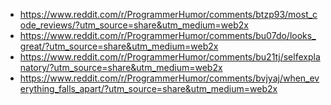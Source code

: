 - https://www.reddit.com/r/ProgrammerHumor/comments/btzp93/most_code_reviews/?utm_source=share&utm_medium=web2x
- https://www.reddit.com/r/ProgrammerHumor/comments/bu07do/looks_great/?utm_source=share&utm_medium=web2x
- https://www.reddit.com/r/ProgrammerHumor/comments/bu21tj/selfexplanatory/?utm_source=share&utm_medium=web2x
- https://www.reddit.com/r/ProgrammerHumor/comments/bvjyaj/when_everything_falls_apart/?utm_source=share&utm_medium=web2x
